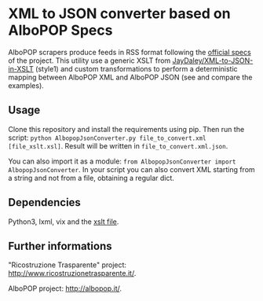 # XML to JSON converter based on AlboPOP Specs

AlboPOP scrapers produce feeds in RSS format following the [official specs](http://albopop.it/specs) of the project.
This utility use a generic XSLT from [JayDaley/XML-to-JSON-in-XSLT](https://github.com/JayDaley/XML-to-JSON-in-XSLT) (style1) and custom transformations to perform a deterministic mapping between AlboPOP XML and AlboPOP JSON
(see and compare the examples).

## Usage

Clone this repository and install the requirements using pip.
Then run the script: `python AlbopopJsonConverter.py file_to_convert.xml [file_xslt.xsl]`.
Result will be written in `file_to_convert.xml.json`.

You can also import it as a module: `from AlbopopJsonConverter import AlbopopJsonConverter`.
In your script you can also convert XML starting from a string and not from a file,
obtaining a regular dict.

## Dependencies

Python3, lxml, vix and the [xslt file](https://github.com/JayDaley/XML-to-JSON-in-XSLT/blob/master/xml2json-style1.xsl).

## Further informations

"Ricostruzione Trasparente" project: http://www.ricostruzionetrasparente.it/.

AlboPOP project: http://albopop.it/.

